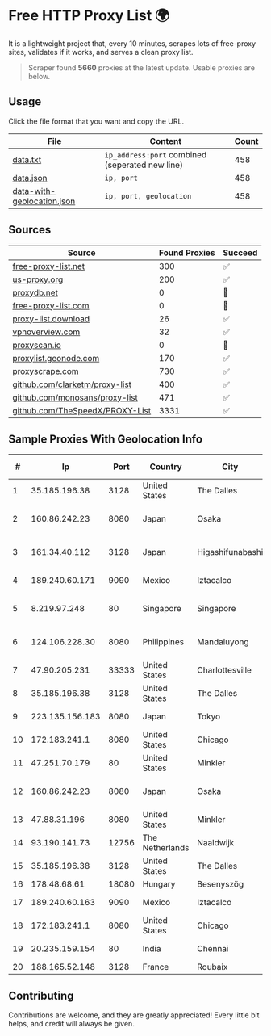 
# Free HTTP Proxy List 🌍

It is a lightweight project that, every 10 minutes, scrapes lots of free-proxy sites, validates if it works, and serves a clean proxy list.


> Scraper found **5660** proxies at the latest update. Usable proxies are below.

## Usage

Click the file format that you want and copy the URL.


|File|Content|Count|
|----|-------|-----|
|[data.txt](https://raw.githubusercontent.com/themiralay/Proxy-List-World/master/data.txt)|`ip_address:port` combined (seperated new line)|458|
|[data.json](https://raw.githubusercontent.com/themiralay/Proxy-List-World/master/data.json)|`ip, port`|458|
|[data-with-geolocation.json](https://raw.githubusercontent.com/themiralay/Proxy-List-World/master/data-with-geolocation.json)|`ip, port, geolocation`|458|

## Sources

|Source|Found Proxies|Succeed|
|------|-------------|-------|
|[free-proxy-list.net](https://free-proxy-list.net)|300|✅|
|[us-proxy.org](https://www.us-proxy.org)|200|✅|
|[proxydb.net](http://proxydb.net)|0|🚫|
|[free-proxy-list.com](https://free-proxy-list.com/?page=&port=&type%5B%5D=http&type%5B%5D=https&up_time=0&search=Search)|0|🚫|
|[proxy-list.download](https://www.proxy-list.download/HTTP)|26|✅|
|[vpnoverview.com](https://vpnoverview.com/privacy/anonymous-browsing/free-proxy-servers)|32|✅|
|[proxyscan.io](https://www.proxyscan.io)|0|🚫|
|[proxylist.geonode.com](https://proxylist.geonode.com/api/proxy-list?limit=300&page=1&sort_by=lastChecked&sort_type=desc&protocols=http,https)|170|✅|
|[proxyscrape.com](https://api.proxyscrape.com/v2/?request=displayproxies&protocol=http&timeout=10000&country=all&ssl=all&anonymity=all)|730|✅|
|[github.com/clarketm/proxy-list](https://raw.githubusercontent.com/clarketm/proxy-list/master/proxy-list-raw.txt)|400|✅|
|[github.com/monosans/proxy-list](https://raw.githubusercontent.com/monosans/proxy-list/main/proxies/http.txt)|471|✅|
|[github.com/TheSpeedX/PROXY-List](https://raw.githubusercontent.com/TheSpeedX/PROXY-List/master/http.txt)|3331|✅|


## Sample Proxies With Geolocation Info

|#|Ip|Port|Country|City|Internet Service Provider|
|-|--|----|-------|----|-------------------------|
|1|35.185.196.38|3128|United States|The Dalles|Google LLC|
|2|160.86.242.23|8080|Japan|Osaka|Sony Network Communications Inc|
|3|161.34.40.112|3128|Japan|Higashifunabashi|NTT PC Communications, Inc.|
|4|189.240.60.171|9090|Mexico|Iztacalco|Uninet S.A. de C.V.|
|5|8.219.97.248|80|Singapore|Singapore|Alibaba (US) Technology Co., Ltd.|
|6|124.106.228.30|8080|Philippines|Mandaluyong|Philippine Long Distance Telephone Co.|
|7|47.90.205.231|33333|United States|Charlottesville|Alibaba.com LLC|
|8|35.185.196.38|3128|United States|The Dalles|Google LLC|
|9|223.135.156.183|8080|Japan|Tokyo|So-net Corporation|
|10|172.183.241.1|8080|United States|Chicago|Microsoft|
|11|47.251.70.179|80|United States|Minkler|Alibaba Cloud LLC|
|12|160.86.242.23|8080|Japan|Osaka|Sony Network Communications Inc|
|13|47.88.31.196|8080|United States|Minkler|Alibaba.com LLC|
|14|93.190.141.73|12756|The Netherlands|Naaldwijk|CUSTOMERPANEL|
|15|35.185.196.38|3128|United States|The Dalles|Google LLC|
|16|178.48.68.61|18080|Hungary|Besenyszög|UPC|
|17|189.240.60.163|9090|Mexico|Iztacalco|Uninet S.A. de C.V.|
|18|172.183.241.1|8080|United States|Chicago|Microsoft|
|19|20.235.159.154|80|India|Chennai|Microsoft Corporation|
|20|188.165.52.148|3128|France|Roubaix|OVH SAS|



## Contributing

Contributions are welcome, and they are greatly appreciated! Every
little bit helps, and credit will always be given.

